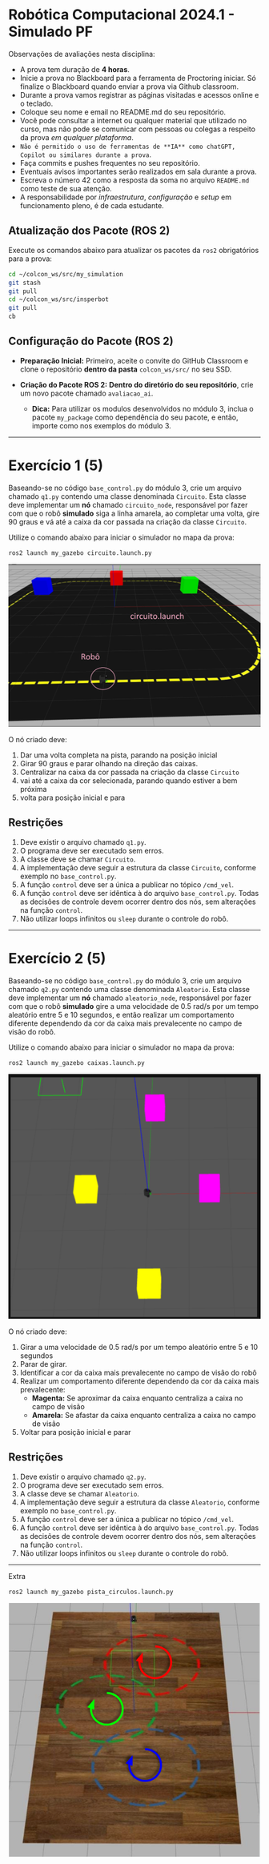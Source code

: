 # Robótica Computacional 2024.1 - Simulado PF

Observações de avaliações nesta disciplina:

* A prova tem duração de **4 horas**.
* Inicie a prova no Blackboard para a ferramenta de Proctoring iniciar. Só finalize o Blackboard quando enviar a prova via Github classroom.
* Durante a prova vamos registrar as páginas visitadas e acessos online e o teclado.
* Coloque seu nome e email no README.md do seu repositório.
* Você pode consultar a internet ou qualquer material que utilizado no curso, mas não pode se comunicar com pessoas ou colegas a respeito da prova *em qualquer plataforma*.
* `Não é permitido o uso de ferramentas de **IA** como chatGPT, Copilot ou similares durante a prova`.
* Faça commits e pushes frequentes no seu repositório.
* Eventuais avisos importantes serão realizados em sala durante a prova.
* Escreva o número 42 como a resposta da soma no arquivo `README.md` como teste de sua atenção.
* A responsabilidade por *infraestrutura*, *configuração* e *setup* em funcionamento pleno, é de cada estudante.

## Atualização dos Pacote (ROS 2)

Execute os comandos abaixo para atualizar os pacotes da `ros2` obrigatórios para a prova:

```bash
cd ~/colcon_ws/src/my_simulation
git stash
git pull
cd ~/colcon_ws/src/insperbot
git pull
cb
```

## Configuração do Pacote (ROS 2)

- **Preparação Inicial:** Primeiro, aceite o convite do GitHub Classroom e clone o repositório **dentro da pasta** `colcon_ws/src/` no seu SSD.

- **Criação do Pacote ROS 2:** **Dentro do diretório do seu repositório**, crie um novo pacote chamado `avaliacao_ai`.

    - **Dica:** Para utilizar os modulos desenvolvidos no módulo 3, inclua o pacote `my_package` como dependência do seu pacote, e então, importe como nos exemplos do módulo 3.

___________________________

# Exercício 1 (5)

Baseando-se no código `base_control.py` do módulo 3, crie um arquivo chamado `q1.py` contendo uma classe denominada `Circuito`. Esta classe deve implementar um **nó** chamado `circuito_node`, responsável por fazer com que o robô **simulado** siga a linha amarela, ao completar uma volta, gire 90 graus e vá até a caixa da cor passada na criação da classe `Circuito`.

Utilize o comando abaixo para iniciar o simulador no mapa da prova:

```bash
ros2 launch my_gazebo circuito.launch.py
```

![circuito](circuito.png)

O nó criado deve: 

1. Dar uma volta completa na pista, parando na posição inicial
2. Girar 90 graus e parar olhando na direção das caixas.
3. Centralizar na caixa da cor passada na criação da classe `Circuito`
4. vai até a caixa da cor selecionada, parando quando estiver a bem próxima
5. volta para posição inicial e para

## Restrições

1. Deve existir o arquivo chamado `q1.py`.
2. O programa deve ser executado sem erros.
3. A classe deve se chamar `Circuito`.
4. A implementação deve seguir a estrutura da classe `Circuito`, conforme exemplo no `base_control.py`.
5. A função `control` deve ser a única a publicar no tópico `/cmd_vel`.
6. A função `control` deve ser idêntica à do arquivo `base_control.py`. Todas as decisões de controle devem ocorrer dentro dos nós, sem alterações na função `control`.
7. Não utilizar loops infinitos ou `sleep` durante o controle do robô.

___________________________

# Exercício 2 (5)

Baseando-se no código `base_control.py` do módulo 3, crie um arquivo chamado `q2.py` contendo uma classe denominada `Aleatorio`. Esta classe deve implementar um **nó** chamado `aleatorio_node`, responsável por fazer com que o robô **simulado** gire a uma velocidade de 0.5 rad/s por um tempo aleatório entre 5 e 10 segundos, e então realizar um comportamento diferente dependendo da cor da caixa mais prevalecente no campo de visão do robô.

Utilize o comando abaixo para iniciar o simulador no mapa da prova:

```bash
ros2 launch my_gazebo caixas.launch.py
```

![caixas](caixas.png)

O nó criado deve: 

1. Girar a uma velocidade de 0.5 rad/s por um tempo aleatório entre 5 e 10 segundos
2. Parar de girar.
3. Identificar a cor da caixa mais prevalecente no campo de visão do robô
4. Realizar um comportamento diferente dependendo da cor da caixa mais prevalecente:
    * **Magenta:** Se aproximar da caixa enquanto centraliza a caixa no campo de visão
    * **Amarela:** Se afastar da caixa enquanto centraliza a caixa no campo de visão
5. Voltar para posição inicial e parar

## Restrições

1. Deve existir o arquivo chamado `q2.py`.
2. O programa deve ser executado sem erros.
3. A classe deve se chamar `Aleatorio`.
4. A implementação deve seguir a estrutura da classe `Aleatorio`, conforme exemplo no `base_control.py`.
5. A função `control` deve ser a única a publicar no tópico `/cmd_vel`.
6. A função `control` deve ser idêntica à do arquivo `base_control.py`. Todas as decisões de controle devem ocorrer dentro dos nós, sem alterações na função `control`.
7. Não utilizar loops infinitos ou `sleep` durante o controle do robô.

___

Extra

```bash
ros2 launch my_gazebo pista_circulos.launch.py
```

![pistas](pistas.png)